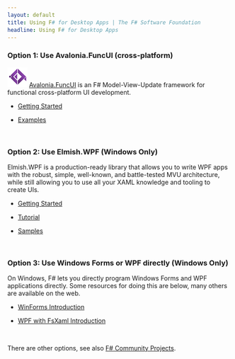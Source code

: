 ```yaml
---
layout: default
title: Using F# for Desktop Apps | The F# Software Foundation
headline: Using F# for Desktop Apps
---
```


### Option 1: Use Avalonia.FuncUI (cross-platform)

![logo](/images/thumbs/FuncUI.png)&nbsp;[Avalonia.FuncUI](https://github.com/AvaloniaCommunity/Avalonia.FuncUI/) is an F#
Model-View-Update framework for functional cross-platform UI development.

* [Getting Started](https://github.com/AvaloniaCommunity/Avalonia.FuncUI/wiki)

* [Examples](https://github.com/AvaloniaCommunity/Avalonia.FuncUI/tree/master/src/Examples)

<br />

### Option 2: Use Elmish.WPF (Windows Only)

Elmish.WPF is a production-ready library that allows you to write WPF apps with the robust, simple, well-known, and battle-tested MVU architecture, while still allowing you to use all your XAML knowledge and tooling to create UIs.

* [Getting Started](https://github.com/elmish/Elmish.WPF#getting-started-with-elmishwpf)

* [Tutorial](https://github.com/elmish/Elmish.WPF/blob/master/TUTORIAL.md)

* [Samples](https://github.com/elmish/Elmish.WPF/tree/master/src/Samples)

<br />

### Option 3: Use Windows Forms or WPF directly (Windows Only)

On Windows, F# lets you directly program Windows Forms and WPF applications directly.  Some resources for doing this are below, many others
are available on the web.

* [WinForms Introduction](https://medium.com/@vivainio/creating-a-windows-forms-gui-with-f-968b3ae75a82)

* [WPF with FsXaml Introduction](https://www.c-sharpcorner.com/article/create-wpf-application-with-f-sharp-and-fsxaml/)

<br />

There are other options, see also [F# Community Projects](/community/projects/).

